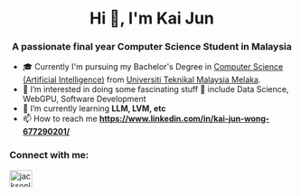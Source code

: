 <h1 align="center">Hi 👋, I'm Kai Jun</h1>
<h3 align="center">A passionate final year Computer Science Student in Malaysia</h3>

- 🎓 Currently I'm pursuing my Bachelor's Degree in [Computer Science (Artificial Intelligence)](https://ftmk.utem.edu.my/web/index.php/academics/undergraduate/bachelor-of-computer-science-artificial-intelligence/) from [Universiti Teknikal Malaysia Melaka](https://www.utem.edu.my/).
- 👀 I’m interested in doing some fascinating stuff 🧐 include Data Science, WebGPU, Software Development
- 🌱 I’m currently learning **LLM, LVM, etc**
- 📫 How to reach me **https://www.linkedin.com/in/kai-jun-wong-677290201/**

<h3 align="left">Connect with me:</h3>
<p align="left">
<a href="https://www.linkedin.com/in/kai-jun-wong-677290201/" target="blank"><img align="center" src="https://raw.githubusercontent.com/rahuldkjain/github-profile-readme-generator/master/src/images/icons/Social/linked-in-alt.svg" alt="jacksonliew" height="30" width="40" /></a>
</p>
